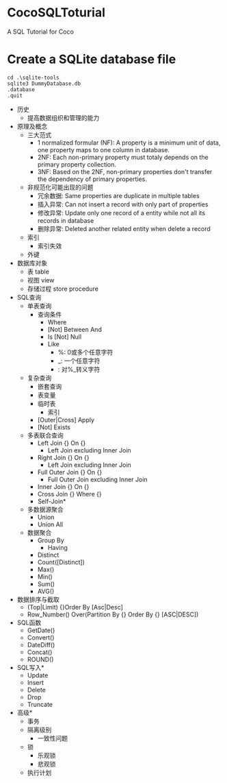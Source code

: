 # CocoSQLToturial
A SQL Tutorial for Coco

# Create a SQLite database file
```
cd .\sqlite-tools
sqlite3 DummyDatabase.db
.database
.quit
```
- 历史
  - 提高数据组织和管理的能力
- 原理及概念
  - 三大范式
    - 1 normalized formular (NF): A property is a minimum unit of data, one property maps to one column in database. 
    - 2NF: Each non-primary property must totaly depends on the primary property collection.
    - 3NF: Based on the 2NF, non-primary properties don't transfer the dependency of primary properties.
  - 非规范化可能出现的问题
    - 冗余数据: Same properties are duplicate in multiple tables
    - 插入异常: Can not insert a record with only part of properties
    - 修改异常: Update only one record of a entity while not all its records in database
    - 删除异常: Deleted another related entity when delete a record
  - 索引
    - 索引失效
  - 外键
- 数据库对象
  - 表 table
  - 视图 view
  - 存储过程 store procedure
- SQL查询
  - 单表查询
    - 查询条件
      - Where
      - [Not] Between And
      - Is [Not] Null
      - Like
        - %: 0或多个任意字符
        - _: 一个任意字符
        - \: 对%_转义字符
  - 复杂查询
    - 嵌套查询
    - 表变量
    - 临时表
      - 索引
    - [Outer|Cross] Apply
    - [Not] Exists
  - 多表联合查询
    - Left Join {} On {}
      - Left Join excluding Inner Join
    - Right Join {} On {}
      - Left Join excluding Inner Join
    - Full Outer Join {} On {}
      - Full Outer Join excluding Inner Join
    - Inner Join {} On {}
    - Cross Join {} Where {}
    - Self-Join*
  - 多数据源聚合
    - Union
    - Union All
  - 数据聚合
    - Group By
      - Having
    - Distinct
    - Count([Distinct])
    - Max()
    - Min()
    - Sum()
    - AVG()
- 数据排序与截取
  - (Top|Limit) {}Order By [Asc|Desc]
  - Row_Number() Over(Partition By {} Order By {} [ASC|DESC])
- SQL函数
  - GetDate()
  - Convert()
  - DateDiff()
  - Concat()
  - ROUND()
- SQL写入*
  - Update
  - Insert
  - Delete
  - Drop
  - Truncate
- 高级*
  - 事务
  - 隔离级别
    - 一致性问题
  - 锁
    - 乐观锁
    - 悲观锁
  - 执行计划
